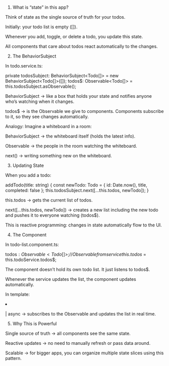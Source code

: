 1. What is “state” in this app?

Think of state as the single source of truth for your todos.

Initially: your todo list is empty ([]).

Whenever you add, toggle, or delete a todo, you update this state.

All components that care about todos react automatically to the changes.

2. The BehaviorSubject

In todo.service.ts:

private todosSubject: BehaviorSubject<Todo[]> = new BehaviorSubject<Todo[]>([]);
todos$: Observable<Todo[]> = this.todosSubject.asObservable();


BehaviorSubject → like a box that holds your state and notifies anyone who’s watching when it changes.

todos$ → is the Observable we give to components. Components subscribe to it, so they see changes automatically.

Analogy: Imagine a whiteboard in a room:

BehaviorSubject → the whiteboard itself (holds the latest info).

Observable → the people in the room watching the whiteboard.

next() → writing something new on the whiteboard.

3. Updating State

When you add a todo:

addTodo(title: string) {
  const newTodo: Todo = { id: Date.now(), title, completed: false };
  this.todosSubject.next([...this.todos, newTodo]);
}


this.todos → gets the current list of todos.

next([...this.todos, newTodo]) → creates a new list including the new todo and pushes it to everyone watching (todos$).

This is reactive programming: changes in state automatically flow to the UI.

4. The Component

In todo-list.component.ts:

todos$: Observable<Todo[]>; // Observable from service
this.todos$ = this.todoService.todos$;


The component doesn’t hold its own todo list. It just listens to todos$.

Whenever the service updates the list, the component updates automatically.

In template:

<li *ngFor="let todo of todos$ | async">


| async → subscribes to the Observable and updates the list in real time.

5. Why This is Powerful

Single source of truth → all components see the same state.

Reactive updates → no need to manually refresh or pass data around.

Scalable → for bigger apps, you can organize multiple state slices using this pattern.
